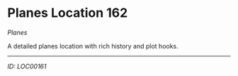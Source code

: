 # Planes Location 162

*Planes*

A detailed planes location with rich history and plot hooks.

---
*ID: LOC00161*